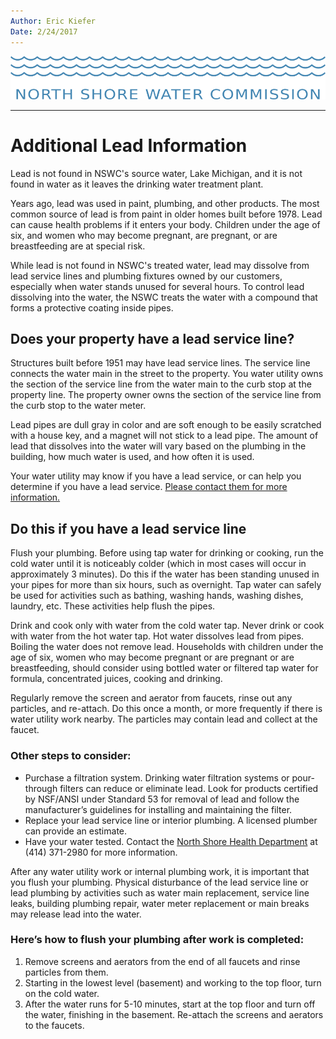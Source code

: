 ```yaml
---
Author: Eric Kiefer
Date: 2/24/2017
---
```


![nswc-logo](img/nswc-logo-long.png)  

* * *

# Additional Lead Information  

Lead is not found in NSWC's source water, Lake Michigan, and it is not found in water as it leaves the drinking water treatment plant.  

Years ago, lead was used in paint, plumbing, and other products. The most common source of lead is from paint in older homes built before 1978. Lead can cause health problems if it enters your body. Children under the age of six, and women who may become pregnant, are pregnant, or are breastfeeding are at special risk.  

While lead is not found in NSWC's treated water, lead may dissolve from lead service lines and plumbing fixtures owned by our customers, especially when water stands unused for several hours. To control lead dissolving into the water, the NSWC treats the water with a compound that forms a protective coating inside pipes.  

## Does your property have a lead service line?  

Structures built before 1951 may have lead service lines. The service line connects the water main in the street to the property. You water utility owns the section of the service line from the water main to the curb stop at the property line. The property owner owns the section of the service line from the curb stop to the water meter.  
    
Lead pipes are dull gray in color and are soft enough to be easily scratched with a house key, and a magnet will not stick to a lead pipe. The amount of lead that dissolves into the water will vary based on the plumbing in the building, how much water is used, and how often it is used.  

Your water utility may know if you have a lead service, or can help you determine if you have a lead service. [Please contact them for more information.](index.md#water-utilities)  

## Do this if you have a lead service line   

Flush your plumbing. Before using tap water for drinking or cooking, run the cold water until it is noticeably colder (which in most cases will occur in approximately 3 minutes). Do this if the water has been standing unused in your pipes for more than six hours, such as overnight. Tap water can safely be used for activities such as bathing, washing hands, washing dishes, laundry, etc. These activities help flush the pipes.

Drink and cook only with water from the cold water tap. Never drink or cook with water from the hot water tap. Hot water dissolves lead from pipes. Boiling the water does not remove lead. Households with children under the age of six, women who may become pregnant or are pregnant or are breastfeeding, should consider using bottled water or filtered tap water for formula, concentrated juices, cooking and drinking.  

Regularly remove the screen and aerator from faucets, rinse out any particles, and re-attach. Do this once a month, or more frequently if there is water utility work nearby. The particles may contain lead and collect at the faucet.

### Other steps to consider: 

* Purchase a filtration system. Drinking water filtration systems or pour-through filters can reduce or eliminate lead. Look for products certified by NSF/ANSI under Standard 53 for removal of lead and follow the manufacturer’s guidelines for installing and maintaining the filter.  
* Replace your lead service line or interior plumbing.  A licensed plumber can provide an estimate.   
* Have your water tested. Contact the [North Shore Health Department](http://www.nshealthdept.org) at (414) 371-2980 for more information.  

After any water utility work or internal plumbing work, it is important that you flush your plumbing. Physical disturbance of the lead service line or lead plumbing by activities such as water main replacement, service line leaks, building plumbing repair, water meter replacement or main breaks may release lead into the water.

### Here’s how to flush your plumbing after work is completed:  

1. Remove screens and aerators from the end of all faucets and rinse particles from them.  
2. Starting in the lowest level (basement) and working to the top floor, turn on the cold water.  
3. After the water runs for 5-10 minutes, start at the top floor and turn off the water, finishing in the basement. Re-attach the screens and aerators to the faucets.   
